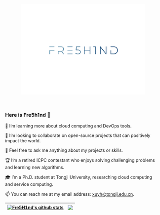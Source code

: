 <!-- <p align="center"><a href="https://freshwlnd.github.io"><img width="80%" alt="Hello, I'm Fre5h1nd" src="./images/BigBrand_raw.png" /></a></p> -->
<p align="center"><a href="https://freshwlnd.github.io"><img width="80%" alt="Hello, I'm Fre5h1nd" src="./images/BrandLine_raw.png" /></a></p>

<br />


### Here is Fre5h1nd 👋

🌱 I’m learning more about cloud computing and DevOps tools.

👯 I’m looking to collaborate on open-source projects that can positively impact the world.

💬 Feel free to ask me anything about my projects or skills.

🏆 I’m a retired ICPC contestant who enjoys solving challenging problems and learning new algorithms.

🎓 I’m a Ph.D. student at Tongji University, researching cloud computing and service computing.

📫 You can reach me at my email address: xuyh@tongji.edu.cn.

<!--
**Freshwlnd/Freshwlnd** is a ✨ _special_ ✨ repository because its `README.md` (this file) appears on your GitHub profile.

Here are some ideas to get you started:


- 🔭 I’m currently working on ...
- 🌱 I’m currently learning ...
- 👯 I’m looking to collaborate on ...
- 🤔 I’m looking for help with ...
- 💬 Ask me about ...
- 📫 How to reach me: ...
- 😄 Pronouns: ...
- ⚡ Fun fact: ...
-->

<!-- ![](https://visitor-badge.glitch.me/badge?page_id=Freshwlnd.Freshwlnd) -->

| <a href="https://github.com/freshwlnd"><img align="center" src="https://github-readme-stats.vercel.app/api?username=Freshwlnd&show_icons=true&count_private=true&include_all_commits=true&theme=buefy&hide_border=true" alt="Fre5H1nd's github stats" /></a> | <a href="https://github.com/freshwlnd"><img align="center" src="https://github-readme-stats.vercel.app/api/top-langs/?username=Freshwlnd&layout=compact&theme=buefy&hide_border=true" /></a> |
| ------------- | ------------- |
